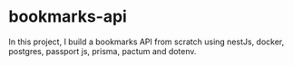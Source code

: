 # bookmarks-api
In this project, I build a bookmarks API from scratch using nestJs, docker, postgres, passport js, prisma, pactum and dotenv.
